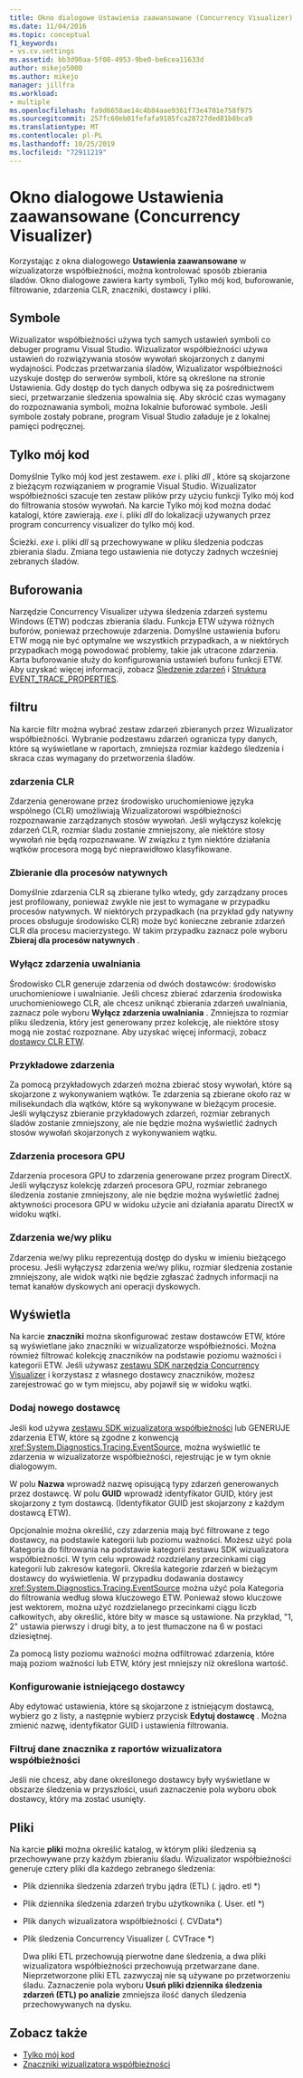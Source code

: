 ```yaml
---
title: Okno dialogowe Ustawienia zaawansowane (Concurrency Visualizer) | Microsoft Docs
ms.date: 11/04/2016
ms.topic: conceptual
f1_keywords:
- vs.cv.settings
ms.assetid: bb3d90aa-5f08-4953-9be0-be6cea11633d
author: mikejo5000
ms.author: mikejo
manager: jillfra
ms.workload:
- multiple
ms.openlocfilehash: fa9d6658ae14c4b84aae9361f73e4701e758f975
ms.sourcegitcommit: 257fc60eb01fefafa9185fca28727ded81b8bca9
ms.translationtype: MT
ms.contentlocale: pl-PL
ms.lasthandoff: 10/25/2019
ms.locfileid: "72911219"
---
```

# <a name="advanced-settings-dialog-box-concurrency-visualizer"></a>Okno dialogowe Ustawienia zaawansowane (Concurrency Visualizer)
Korzystając z okna dialogowego **Ustawienia zaawansowane** w wizualizatorze współbieżności, można kontrolować sposób zbierania śladów.  Okno dialogowe zawiera karty symboli, Tylko mój kod, buforowanie, filtrowanie, zdarzenia CLR, znaczniki, dostawcy i pliki.

## <a name="symbols"></a>Symbole
 Wizualizator współbieżności używa tych samych ustawień symboli co debuger programu Visual Studio. Wizualizator współbieżności używa ustawień do rozwiązywania stosów wywołań skojarzonych z danymi wydajności.  Podczas przetwarzania śladów, Wizualizator współbieżności uzyskuje dostęp do serwerów symboli, które są określone na stronie Ustawienia.  Gdy dostęp do tych danych odbywa się za pośrednictwem sieci, przetwarzanie śledzenia spowalnia się.  Aby skrócić czas wymagany do rozpoznawania symboli, można lokalnie buforować symbole. Jeśli symbole zostały pobrane, program Visual Studio załaduje je z lokalnej pamięci podręcznej.

## <a name="just-my-code"></a>Tylko mój kod
 Domyślnie Tylko mój kod jest zestawem. *exe* i. pliki *dll* , które są skojarzone z bieżącym rozwiązaniem w programie Visual Studio. Wizualizator współbieżności szacuje ten zestaw plików przy użyciu funkcji Tylko mój kod do filtrowania stosów wywołań. Na karcie Tylko mój kod można dodać katalogi, które zawierają. *exe* i. pliki *dll* do lokalizacji używanych przez program concurrency visualizer do tylko mój kod.

 Ścieżki. *exe* i. pliki *dll* są przechowywane w pliku śledzenia podczas zbierania śladu.  Zmiana tego ustawienia nie dotyczy żadnych wcześniej zebranych śladów.

## <a name="buffering"></a>Buforowania
 Narzędzie Concurrency Visualizer używa śledzenia zdarzeń systemu Windows (ETW) podczas zbierania śladu.  Funkcja ETW używa różnych buforów, ponieważ przechowuje zdarzenia.  Domyślne ustawienia buforu ETW mogą nie być optymalne we wszystkich przypadkach, a w niektórych przypadkach mogą powodować problemy, takie jak utracone zdarzenia.  Karta buforowanie służy do konfigurowania ustawień buforu funkcji ETW. Aby uzyskać więcej informacji, zobacz [Śledzenie zdarzeń](/windows/win32/etw/event-tracing-portal) i [Struktura EVENT_TRACE_PROPERTIES](/windows/win32/api/evntrace/ns-evntrace-event_trace_properties).

## <a name="filter"></a>filtru
 Na karcie filtr można wybrać zestaw zdarzeń zbieranych przez Wizualizator współbieżności. Wybranie podzestawu zdarzeń ogranicza typy danych, które są wyświetlane w raportach, zmniejsza rozmiar każdego śledzenia i skraca czas wymagany do przetworzenia śladów.

### <a name="clr-events"></a>zdarzenia CLR
 Zdarzenia generowane przez środowisko uruchomieniowe języka wspólnego (CLR) umożliwiają Wizualizatorowi współbieżności rozpoznawanie zarządzanych stosów wywołań.  Jeśli wyłączysz kolekcję zdarzeń CLR, rozmiar śladu zostanie zmniejszony, ale niektóre stosy wywołań nie będą rozpoznawane.  W związku z tym niektóre działania wątków procesora mogą być nieprawidłowo klasyfikowane.

### <a name="collect-for-native-processes"></a>Zbieranie dla procesów natywnych
 Domyślnie zdarzenia CLR są zbierane tylko wtedy, gdy zarządzany proces jest profilowany, ponieważ zwykle nie jest to wymagane w przypadku procesów natywnych.  W niektórych przypadkach (na przykład gdy natywny proces obsługuje środowisko CLR) może być konieczne zebranie zdarzeń CLR dla procesu macierzystego.  W takim przypadku zaznacz pole wyboru **Zbieraj dla procesów natywnych** .

### <a name="disable-rundown-events"></a>Wyłącz zdarzenia uwalniania
 Środowisko CLR generuje zdarzenia od dwóch dostawców: środowisko uruchomieniowe i uwalnianie.  Jeśli chcesz zbierać zdarzenia środowiska uruchomieniowego CLR, ale chcesz uniknąć zbierania zdarzeń uwalniania, zaznacz pole wyboru **Wyłącz zdarzenia uwalniania** .  Zmniejsza to rozmiar pliku śledzenia, który jest generowany przez kolekcję, ale niektóre stosy mogą nie zostać rozpoznane. Aby uzyskać więcej informacji, zobacz [dostawcy CLR ETW](/dotnet/framework/performance/clr-etw-providers).

### <a name="sample-events"></a>Przykładowe zdarzenia
 Za pomocą przykładowych zdarzeń można zbierać stosy wywołań, które są skojarzone z wykonywaniem wątków. Te zdarzenia są zbierane około raz w milisekundach dla wątków, które są wykonywane w bieżącym procesie. Jeśli wyłączysz zbieranie przykładowych zdarzeń, rozmiar zebranych śladów zostanie zmniejszony, ale nie będzie można wyświetlić żadnych stosów wywołań skojarzonych z wykonywaniem wątku.

### <a name="gpu-events"></a>Zdarzenia procesora GPU
 Zdarzenia procesora GPU to zdarzenia generowane przez program DirectX. Jeśli wyłączysz kolekcję zdarzeń procesora GPU, rozmiar zebranego śledzenia zostanie zmniejszony, ale nie będzie można wyświetlić żadnej aktywności procesora GPU w widoku użycie ani działania aparatu DirectX w widoku wątki.

### <a name="file-io-events"></a>Zdarzenia we/wy pliku
 Zdarzenia we/wy pliku reprezentują dostęp do dysku w imieniu bieżącego procesu.  Jeśli wyłączysz zdarzenia we/wy pliku, rozmiar śledzenia zostanie zmniejszony, ale widok wątki nie będzie zgłaszać żadnych informacji na temat kanałów dyskowych ani operacji dyskowych.

## <a name="markers"></a>Wyświetla
 Na karcie **znaczniki** można skonfigurować zestaw dostawców ETW, które są wyświetlane jako znaczniki w wizualizatorze współbieżności.  Można również filtrować kolekcję znaczników na podstawie poziomu ważności i kategorii ETW.  Jeśli używasz [zestawu SDK narzędzia Concurrency Visualizer](../profiling/concurrency-visualizer-sdk.md) i korzystasz z własnego dostawcy znaczników, możesz zarejestrować go w tym miejscu, aby pojawił się w widoku wątki.

### <a name="add-a-new-provider"></a>Dodaj nowego dostawcę
 Jeśli kod używa [zestawu SDK wizualizatora współbieżności](../profiling/concurrency-visualizer-sdk.md) lub GENERUJE zdarzenia ETW, które są zgodne z konwencją <xref:System.Diagnostics.Tracing.EventSource>, można wyświetlić te zdarzenia w wizualizatorze współbieżności, rejestrując je w tym oknie dialogowym.

 W polu **Nazwa** wprowadź nazwę opisującą typy zdarzeń generowanych przez dostawcę.  W polu **GUID** wprowadź identyfikator GUID, który jest skojarzony z tym dostawcą. (Identyfikator GUID jest skojarzony z każdym dostawcą ETW).

 Opcjonalnie można określić, czy zdarzenia mają być filtrowane z tego dostawcy, na podstawie kategorii lub poziomu ważności.  Możesz użyć pola Kategoria do filtrowania na podstawie kategorii zestawu SDK wizualizatora współbieżności.  W tym celu wprowadź rozdzielany przecinkami ciąg kategorii lub zakresów kategorii.  Określa kategorie zdarzeń w bieżącym dostawcy do wyświetlenia.  W przypadku dodawania dostawcy <xref:System.Diagnostics.Tracing.EventSource> można użyć pola Kategoria do filtrowania według słowa kluczowego ETW.  Ponieważ słowo kluczowe jest wektorem, można użyć rozdzielanego przecinkami ciągu liczb całkowitych, aby określić, które bity w masce są ustawione. Na przykład, "1, 2" ustawia pierwszy i drugi bity, a to jest tłumaczone na 6 w postaci dziesiętnej.

 Za pomocą listy poziomu ważności można odfiltrować zdarzenia, które mają poziom ważności lub ETW, który jest mniejszy niż określona wartość.

### <a name="configure-an-existing-provider"></a>Konfigurowanie istniejącego dostawcy
 Aby edytować ustawienia, które są skojarzone z istniejącym dostawcą, wybierz go z listy, a następnie wybierz przycisk **Edytuj dostawcę** .  Można zmienić nazwę, identyfikator GUID i ustawienia filtrowania.

### <a name="filter-marker-data-out-of-concurrency-visualizer-reports"></a>Filtruj dane znacznika z raportów wizualizatora współbieżności
 Jeśli nie chcesz, aby dane określonego dostawcy były wyświetlane w obszarze śledzenia w przyszłości, usuń zaznaczenie pola wyboru obok dostawcy, który ma zostać usunięty.

## <a name="files"></a>Pliki
 Na karcie **pliki** można określić katalog, w którym pliki śledzenia są przechowywane przy każdym zbieraniu śladu.  Wizualizator współbieżności generuje cztery pliki dla każdego zebranego śledzenia:

- Plik dziennika śledzenia zdarzeń trybu jądra (ETL) (<em>.</em> jądro. etl *)

- Plik dziennika śledzenia zdarzeń trybu użytkownika (<em>.</em> User. etl *)

- Plik danych wizualizatora współbieżności (<em>.</em> CVData*)

- Plik śledzenia Concurrency Visualizer (<em>.</em> CVTrace *)

  Dwa pliki ETL przechowują pierwotne dane śledzenia, a dwa pliki wizualizatora współbieżności przechowują przetwarzane dane.  Nieprzetworzone pliki ETL zazwyczaj nie są używane po przetworzeniu śladu.  Zaznaczenie pola wyboru **Usuń pliki dziennika śledzenia zdarzeń (ETL) po analizie** zmniejsza ilość danych śledzenia przechowywanych na dysku.

## <a name="see-also"></a>Zobacz także
- [Tylko mój kod](../profiling/just-my-code-threads-view.md)
- [Znaczniki wizualizatora współbieżności](../profiling/concurrency-visualizer-markers.md)
